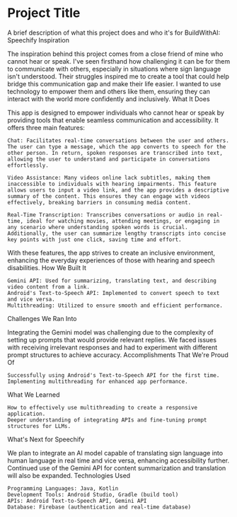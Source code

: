 
# Project Title

A brief description of what this project does and who it's for
BuildWithAI: Speechify
Inspiration

The inspiration behind this project comes from a close friend of mine who cannot hear or speak. I've seen firsthand how challenging it can be for them to communicate with others, especially in situations where sign language isn't understood. Their struggles inspired me to create a tool that could help bridge this communication gap and make their life easier. I wanted to use technology to empower them and others like them, ensuring they can interact with the world more confidently and inclusively.
What It Does

This app is designed to empower individuals who cannot hear or speak by providing tools that enable seamless communication and accessibility. It offers three main features:

    Chat: Facilitates real-time conversations between the user and others. The user can type a message, which the app converts to speech for the other person. In return, spoken responses are transcribed into text, allowing the user to understand and participate in conversations effortlessly.

    Video Assistance: Many videos online lack subtitles, making them inaccessible to individuals with hearing impairments. This feature allows users to input a video link, and the app provides a descriptive summary of the content. This ensures they can engage with videos effectively, breaking barriers in consuming media content.

    Real-Time Transcription: Transcribes conversations or audio in real-time, ideal for watching movies, attending meetings, or engaging in any scenario where understanding spoken words is crucial. Additionally, the user can summarize lengthy transcripts into concise key points with just one click, saving time and effort.

With these features, the app strives to create an inclusive environment, enhancing the everyday experiences of those with hearing and speech disabilities.
How We Built It

    Gemini API: Used for summarizing, translating text, and describing video content from a link.
    Android's Text-to-Speech API: Implemented to convert speech to text and vice versa.
    Multithreading: Utilized to ensure smooth and efficient performance.

Challenges We Ran Into

Integrating the Gemini model was challenging due to the complexity of setting up prompts that would provide relevant replies. We faced issues with receiving irrelevant responses and had to experiment with different prompt structures to achieve accuracy.
Accomplishments That We're Proud Of

    Successfully using Android's Text-to-Speech API for the first time.
    Implementing multithreading for enhanced app performance.

What We Learned

    How to effectively use multithreading to create a responsive application.
    Deeper understanding of integrating APIs and fine-tuning prompt structures for LLMs.

What's Next for Speechify

We plan to integrate an AI model capable of translating sign language into human language in real time and vice versa, enhancing accessibility further. Continued use of the Gemini API for content summarization and translation will also be expanded.
Technologies Used

    Programming Languages: Java, Kotlin
    Development Tools: Android Studio, Gradle (build tool)
    APIs: Android Text-to-Speech API, Gemini API
    Database: Firebase (authentication and real-time database)
